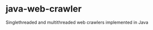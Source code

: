 java-web-crawler
================

Singlethreaded and multithreaded web crawlers implemented in Java
